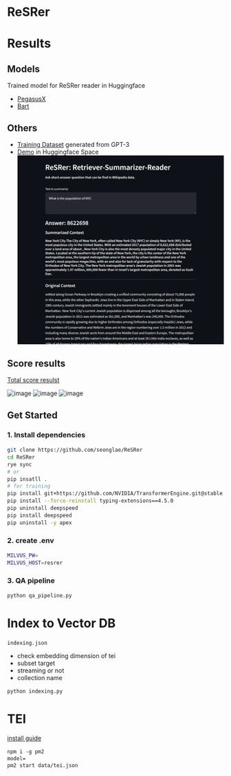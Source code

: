 # ReSRer



# Results
## Models
Trained model for ReSRer reader in Huggingface
- [PegasusX](https://huggingface.co/seonglae/resrer-pegasus-x)
- [Bart](https://huggingface.co/seonglae/resrer-bart-base)

## Others
- [Training Dataset](https://huggingface.co/datasets/seonglae/resrer-nq) generated from GPT-3
- [Demo](https://huggingface.co/spaces/seonglae/resrer-demo) in Huggingface Space
[![ReSRer Demo](image/image.png)](https://huggingface.co/spaces/seonglae/resrer-demo)




## Score results
[Total score resulst](https://huggingface.co/datasets/seonglae/nq_open-validation)

![image](https://github.com/seonglae/ReSRer/assets/27716524/3f518759-8687-4675-becf-c5df1d785651)
![image](https://github.com/seonglae/ReSRer/assets/27716524/ba5a6751-1091-498f-9807-ca431cb792d5)
![image](https://github.com/seonglae/ReSRer/assets/27716524/82a15456-0cda-4a67-a2de-3ba3c3505fbb)




## Get Started


### 1. Install dependencies

```bash
git clone https://github.com/seonglae/ReSRer
cd ReSRer
rye sync
# or
pip insatll .
# for training
pip install git+https://github.com/NVIDIA/TransformerEngine.git@stable
pip install --force-reinstall typing-extensions==4.5.0
pip uninstall deepspeed
pip install deepspeed
pip uninstall -y apex
```

### 2. create .env

```bash
MILVUS_PW=
MILVUS_HOST=resrer
```

### 3. QA pipeline

```bash
python qa_pipeline.py
```

# Index to Vector DB

`indexing.json`

- check embedding dimension of tei
- subset target
- streaming or not
- collection name

```bash
python indexing.py
```

# TEI

[install guide](https://texonom.com/434f6f39b88342ea9e5156bd8501d8c4)

```
npm i -g pm2
model=
pm2 start data/tei.json
```
